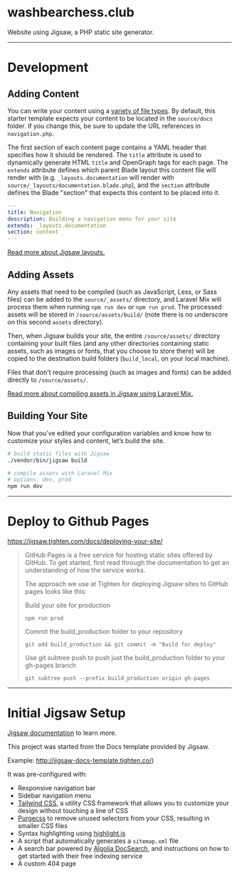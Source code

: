 # washbearchess.club
Website using Jigsaw, a PHP static site generator.

---

# Development

## Adding Content

You can write your content using a [variety of file types](http://jigsaw.tighten.co/docs/content-other-file-types/). By default, this starter template expects your content to be located in the `source/docs` folder. If you change this, be sure to update the URL references in `navigation.php`.

The first section of each content page contains a YAML header that specifies how it should be rendered. The `title` attribute is used to dynamically generate HTML `title` and OpenGraph tags for each page. The `extends` attribute defines which parent Blade layout this content file will render with (e.g. `_layouts.documentation` will render with `source/_layouts/documentation.blade.php`), and the `section` attribute defines the Blade "section" that expects this content to be placed into it.

```yaml
---
title: Navigation
description: Building a navigation menu for your site
extends: _layouts.documentation
section: content
---
```

[Read more about Jigsaw layouts.](https://jigsaw.tighten.co/docs/content-blade/)

## Adding Assets

Any assets that need to be compiled (such as JavaScript, Less, or Sass files) can be added to the `source/_assets/` directory, and Laravel Mix will process them when running `npm run dev` or `npm run prod`. The processed assets will be stored in `/source/assets/build/` (note there is no underscore on this second `assets` directory).

Then, when Jigsaw builds your site, the entire `/source/assets/` directory containing your built files (and any other directories containing static assets, such as images or fonts, that you choose to store there) will be copied to the destination build folders (`build_local`, on your local machine).

Files that don't require processing (such as images and fonts) can be added directly to `/source/assets/`.

[Read more about compiling assets in Jigsaw using Laravel Mix.](http://jigsaw.tighten.co/docs/compiling-assets/)

## Building Your Site

Now that you’ve edited your configuration variables and know how to customize your styles and content, let’s build the site.

```bash
# build static files with Jigsaw
./vendor/bin/jigsaw build

# compile assets with Laravel Mix
# options: dev, prod
npm run dev
```

---

# Deploy to Github Pages
https://jigsaw.tighten.com/docs/deploying-your-site/

> GitHub Pages is a free service for hosting static sites offered by GitHub. To get started, first read through the documentation to get an understanding of how the service works.
>
> The approach we use at Tighten for deploying Jigsaw sites to GitHub pages looks like this:
>
> Build your site for production
>
> `npm run prod`
>
> Commit the build_production folder to your repository
>
> `git add build_production && git commit -m "Build for deploy"`
>
> Use git subtree push to push just the build_production folder to your gh-pages branch
>
> `git subtree push --prefix build_production origin gh-pages`

---

# Initial Jigsaw Setup

[Jigsaw documentation](http://jigsaw.tighten.co/docs/site-variables/) to learn more.

This project was started from the Docs template provided by Jigsaw.

Example: http://jigsaw-docs-template.tighten.co/)

It was pre-configured with:

- Responsive navigation bar
- Sidebar navigation menu
- [Tailwind CSS](https://tailwindcss.com/), a utility CSS framework that allows you to customize your design without touching a line of CSS
- [Purgecss](https://www.purgecss.com/) to remove unused selectors from your CSS, resulting in smaller CSS files
- Syntax highlighting using [highlight.js](https://highlightjs.org/)
- A script that automatically generates a `sitemap.xml` file
- A search bar powered by [Algolia DocSearch](https://community.algolia.com/docsearch/), and instructions on how to get started with their free indexing service
- A custom 404 page
